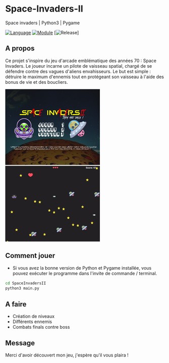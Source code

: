 # Space-Invaders-II
Space invaders | Python3 | Pygame

[![Language](https://img.shields.io/badge/language-python-blue.svg?style=flat)](https://www.python.org)
[![Module](https://img.shields.io/badge/module-pygame-brightgreen.svg?style=flat)](http://www.pygame.org/news.html)
[![Release](https://img.shields.io/badge/release-v1.0-orange.svg?style=flat)]

## A propos

Ce projet s'inspire du jeu d'arcade emblématique des années 70 : Space Invaders. Le joueur incarne un pilote de vaisseau spatial, chargé de se défendre contre des vagues d'aliens envahisseurs. Le but est simple : détruire le maximum d'ennemis tout en protégeant son vaisseau à l'aide des bonus de vie et des boucliers.


<img src="/images/github_menu.jpg" width="300" height="240" /> <img src="/images/github_jouer.jpg" width="300" height="240"/>

## Comment jouer

- Si vous avez la bonne version de Python et Pygame installée, vous pouvez exécuter le programme dans l'invite de commande / terminal.

```bash
cd SpaceInvadersII
python3 main.py
```

## A faire

- Création de niveaux
- Différents ennemis
- Combats finals contre boss

## Message

Merci d'avoir découvert mon jeu, j'espère qu'il vous plaira !

